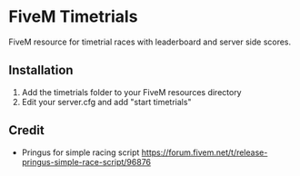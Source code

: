 # FiveM Timetrials

FiveM resource for timetrial races with leaderboard and server side scores.

## Installation

1. Add the timetrials folder to your FiveM resources directory
2. Edit your server.cfg and add "start timetrials"

## Credit

* Pringus for simple racing script https://forum.fivem.net/t/release-pringus-simple-race-script/96876

